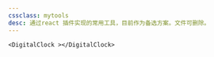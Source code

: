 ```yaml
---
cssclass: mytools
desc: 通过react 插件实现的常用工具，目前作为备选方案。文件可删除。
---
```


```jsx:
<DigitalClock ></DigitalClock>
```